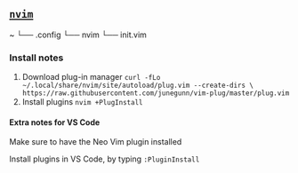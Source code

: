 ## [`nvim`](https://neovim.io/)

~
└── .config
    └── nvim
        └── init.vim

### Install notes

1.  Download plug-in manager
    `curl -fLo ~/.local/share/nvim/site/autoload/plug.vim --create-dirs \
    https://raw.githubusercontent.com/junegunn/vim-plug/master/plug.vim`
1.  Install plugins
    `nvim +PlugInstall`

#### Extra notes for VS Code

Make sure to have the Neo Vim plugin installed

Install plugins in VS Code, by typing `:PluginInstall`
